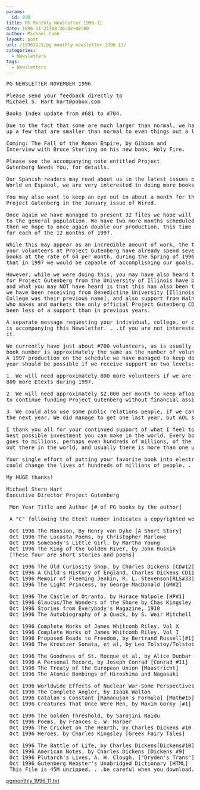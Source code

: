 ```yaml
---
params:
  id: 930
title: PG Monthly Newsletter 1996-11
date: 1996-11-21T08:36:02+00:00
author: Michael Cook
layout: post
url: /19961121/pg-monthly-newsletter-1996-11/
categories:
  - Newsletters
tags:
  - Newsletters
---
```

<pre>PG NEWSLETTER NOVEMBER 1996

Please send your feedback directly to
Michael S. Hart hart@pobox.com

Books Index update from #681 to #704.

Due to the fact that some are much larger than normal, we have also made
up a few that are smaller than normal to even things out a little.

Coming: The Fall of the Roman Empire, by Gibbon and
Interview with Bruce Sterling on his new book, Holy Fire.

Please see the accompanying note entitled Project
Gutenberg Needs You, for details.

Our Spanish readers may read about us in the latest issues of Information
World en Espanol, we are very interested in doing more books in more languages.

You may also want to keep an eye out in about a month for the article on
Project Gutenberg in the January issue of Wired.

Once again we have managed to present 32 files we hope will be of interest
to the general population. We have two more months scheduled for 32 per month--
then we hope to once again double our production, this time to 64 per month--
for each of the 12 months of 1997.

While this may appear as an incredible amount of work, the truth is that
your volunteers at Project Gutenberg have already spend several months doing
books at the rate of 64 per month, during the Spring of 1996 just to insure
that in 1997 we would be capable of accomplishing our goals.

However, while we were doing this, you may have also heard that most supports
for Project Gutenberg from the University of Illinois have been withdrawn
and what you may NOT have heard is that this has also been true of the support
we have been receiving from Benedictine University [Illinois Benedictine
College was their previous name], and also support from Walnut Creed CDROM,
who makes and markets the only official Project Gutenberg CDROM has also
been less of a support than in previous years.

A separate message requesting your individual, college, or corporate support,
is accompanying this Newsletter. . .if you are not interested just delete
it.

We currently have just about #700 volunteers, as is usually the case the
book number is approximately the same as the number of volunteers we have.
A 1997 production on the schedule we have managed to keep doubling every
year should be possible if we receive support on two levels:

1. We will need approximately 800 more volunteers if we are going to produce
800 more Etexts during 1997.

2. We will need approximately $2,000 per month to keep afloat as I am unable
to continue funding Project Gutenberg without financial assistance.

3. We could also use some public relations people, if we can get any for
the next year. We did manage to get one last year, but AOL stole her away.

I thank you all for your continued support of what I feel to be the very
best possible investment you can make in the world. Every book we produce
goes to millions, perhaps even hundreds of millions, of the 1.2 billion computers
out there in the world, and usually there is more than one user per computer.

Your single effort of putting your favorite book into electronic text formats
could change the lives of hundreds of millions of people. . .please help.

My HUGE thanks!

Michael Stern Hart
Executive Director Project Gutenberg

 Mon Year Title and Author [# of PG books by the author]    [filename.ext] ###

 A "C" following the Etext number indicates a copyrighted work.

 Oct 1996 The Mansion, By Henry van Dyke [A Short Story]    [tmansxxx.xxx] 704
 Oct 1996 The Lucasta Poems, by Christopher Marlowe         [lcstaxxx.xxx] 703
 Oct 1996 Somebody's Little Girl, by Martha Young           [slgrlxxx.xxx] 702
 Oct 1996 The King of the Golden River, by John Ruskin      [tkogrxxx.xxx] 701
 [These four are short stories and poems]

 Oct 1996 The Old Curiosity Shop, by Charles Dickens [CD#12][curioxxx.xxx] 700
 Oct 1996 A Child's History of England, Charles Dickens CD11[achoexxx.xxx] 699
 Oct 1996 Memoir of Fleeming Jenkin, R. L. Stevenson[RLS#33][fleemxxx.xxx] 698
 Oct 1996 The Light Princess, by George MacDonald [GM#2]    [ltprnxxx.xxx] 697

 Oct 1996 The Castle of Otranto, by Horace Walpole [HP#1]   [cotrtxxx.xxx] 696
 Oct 1996 Glaucus/The Wonders of the Shore by Chas Kingsley [glcusxxx.xxx] 695
 Oct 1996 Stories from Everybody's Magazine, 1910           [10evmxxx.xxx] 694
 Oct 1996 The Autobiography of a Quack, by S. Weir Mitchell [auqakxxx.xxx] 693

 Oct 1996 Complete Works of James Whitcomb Riley, Vol X     [10jwrxxx.xxx] 692
 Oct 1996 Complete Works of James Whitcomb Riley, Vol I     [01jwrxxx.xxx] 691
 Oct 1996 Proposed Roads to Freedom, by Bertrand Russell[#1][rfreexxx.xxx] 690
 Oct 1996 The Kreutzer Sonata, et al, by Leo Tolstoy/Tolstoi[krsonxxx.xxx] 689

 Oct 1996 The Goodness of St. Rocque et al, by Alice Dunbar [stroqxxx.xxx] 688
 Oct 1996 A Personal Record, by Joseph Conrad [Conrad #11]  [aprjcxxx.xxx] 687
 Oct 1996 The Treaty of the European Union [Maastricht]     [maastxxx.xxx] 686
 Oct 1996 The Atomic Bombings of Hiroshima and Nagasaki     [abombxxx.xxx] 685

 Oct 1996 Worldwide Effects of Nuclear War-Some Perspectives[nukwrxxx.xxx] 684
 Oct 1996 The Complete Angler, by Izaak Walton              [tcangxxx.xxx] 683
 Oct 1996 Catalan's Constant [Ramanujan's Formula] [Math#15][ctcstxxx.xxx] 682
 Oct 1996 Creatures That Once Were Men, by Maxim Gorky [#1] [crmenxxx.xxx] 681

 Oct 1996 The Golden Threshold, by Sarojini Naidu           [gldthxxx.xxx] 680
 Oct 1996 Poems, by Frances E. W. Harper                    [pfewhxxx.xxx] 679
 Oct 1996 The Cricket on the Hearth, by Charles Dickens #10 [tcothxxx.xxx] 678
 Oct 1996 Heroes, by Charles Kingsley [Greek Fairy Tales]   [ghrosxxx.xxx] 677

 Oct 1996 The Battle of Life, by Charles Dickens[Dickens#10][batlfxxx.xxx] 676
 Oct 1996 American Notes, by Charles Dickens [Dickens #9]   [amntsxxx.xxx] 675
 Oct 1996 Plutarch's Lives, A. H. Clough, ["Dryden's Trans"][plivsxxx.xxx] 674
 Oct 1996 Gutenberg Webster's Unabridged Dictionary [HTML]  [pgwxzxxx.xxx] 673C
 This File is 45M unzipped. . .be careful when you download.</pre>

<a href="/nl_archives/1989-2000/pgmonthly_1996_11.txt" target="new">pgmonthly_1996_11.txt</a>

